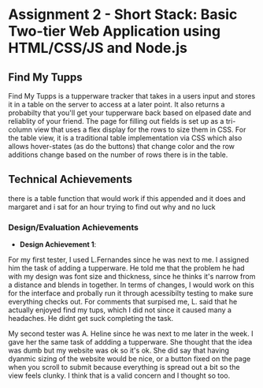 # Assignment 2 - Short Stack: Basic Two-tier Web Application using HTML/CSS/JS and Node.js

## Find My Tupps

Find My Tupps is a tupperware tracker that takes in a users input and stores it in a table on the server to access at a later point. It also returns a
probabilty that you'll get your tupperware back based on elpased date and reliablity of your friend. The page for filling out fields is set up as a tri-column view that uses a flex display for the rows to size them in CSS. For the table view, it is a traditional table implementation via CSS which also allows hover-states (as do the buttons) that change color and the row additions change based on the number of rows there is in the table.

## Technical Achievements

there is a table function that would work if this appended and it does and margaret and i sat for an hour
trying to find out why and no luck

### Design/Evaluation Achievements

- **Design Achievement 1**:

For my first tester, I used L.Fernandes since he was next to me. I assigned him the task of adding a tupperware.
He told me that the problem he had with my design was font size and thickness, since he thinks it's narrow from a distance and blends in together. In terms of changes, I would work on this for the interface and probally run it through acessibilty testing to make sure everything checks out. For comments that surpised me, L. said that he actually enjoyed find my tups, which I did not since it caused many a headaches. He didnt get suck completing the task.

My second tester was A. Heline since he was next to me later in the week. I gave her the same task of addding a tupperware. She thought that the idea was dumb but my website was ok so it's ok. She did say that having dyanmic sizing of the website would be nice, or a button fixed on the page when you scroll to submit because everything is spread out a bit so the view feels clunky. I think that is a valid concern and I thought so too.

